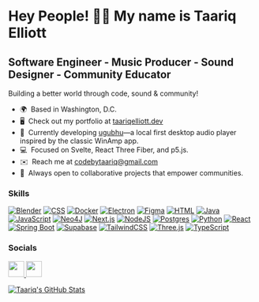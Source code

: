 # Hey People! ✌🏾 My name is Taariq Elliott

## Software Engineer - Music Producer - Sound Designer - Community Educator

Building a better world through code, sound & community!

- 🌍  Based in Washington, D.C.
- 🖥️  Check out my portfolio at [taariqelliott.dev](http://www.taariqelliott.dev/)
- 🚀  Currently developing [ugubhu](https://github.com/taariqelliott/ugubhu-v1)—a local first desktop audio player inspired by the classic WinAmp app.
- 💻  Focused on Svelte, React Three Fiber, and p5.js.
- ✉️  Reach me at [codebytaariq@gmail.com](mailto:codebytaariq@gmail.com)
- 🤝  Always open to collaborative projects that empower communities.

### Skills

<p align="left">
  <a href="https://www.blender.org/"><img src="https://img.shields.io/badge/Blender-%23F5792A.svg?logo=blender&logoColor=white" alt="Blender"/></a>
  <a href="https://developer.mozilla.org/en-US/docs/Web/CSS"><img src="https://img.shields.io/badge/CSS-1572B6?logo=css3&logoColor=fff" alt="CSS"/></a>
  <a href="https://www.docker.com/"><img src="https://img.shields.io/badge/Docker-2496ED?logo=docker&logoColor=fff" alt="Docker"/></a>
  <a href="https://www.electronjs.org/"><img src="https://img.shields.io/badge/Electron-2B2E3A?logo=electron&logoColor=fff" alt="Electron"/></a>
  <a href="https://www.figma.com/"><img src="https://img.shields.io/badge/Figma-F24E1E?logo=figma&logoColor=white" alt="Figma"/></a>
  <a href="https://developer.mozilla.org/en-US/docs/Web/HTML"><img src="https://img.shields.io/badge/HTML-%23E34F26.svg?logo=html5&logoColor=white" alt="HTML"/></a>
  <a href="https://www.oracle.com/java/"><img src="https://img.shields.io/badge/Java-%23ED8B00.svg?logo=openjdk&logoColor=white" alt="Java"/></a>
  <a href="https://www.javascript.com/"><img src="https://img.shields.io/badge/JavaScript-F7DF1E?logo=javascript&logoColor=000" alt="JavaScript"/></a>
  <a href="https://neo4j.com/"><img src="https://img.shields.io/badge/Neo4j-008CC1?logo=neo4j&logoColor=white" alt="Neo4J"/></a>
  <a href="https://nextjs.org/"><img src="https://img.shields.io/badge/Next.js-black?logo=next.js&logoColor=white" alt="Next.js"/></a>
  <a href="https://nodejs.org/"><img src="https://img.shields.io/badge/Node.js-6DA55F?logo=node.js&logoColor=white" alt="NodeJS"/></a>
  <a href="https://www.postgresql.org/"><img src="https://img.shields.io/badge/Postgres-%23316192.svg?logo=postgresql&logoColor=white" alt="Postgres"/></a>
  <a href="https://www.python.org/"><img src="https://img.shields.io/badge/Python-3776AB?logo=python&logoColor=fff" alt="Python"/></a>
  <a href="https://reactjs.org/"><img src="https://img.shields.io/badge/React-%2320232a.svg?logo=react&logoColor=%2361DAFB" alt="React"/></a>
  <a href="https://spring.io/projects/spring-boot"><img src="https://img.shields.io/badge/Spring%20Boot-6DB33F?logo=springboot&logoColor=fff" alt="Spring Boot"/></a>
  <a href="https://supabase.com/"><img src="https://img.shields.io/badge/Supabase-3FCF8E?logo=supabase&logoColor=fff" alt="Supabase"/></a>
  <a href="https://tailwindcss.com/"><img src="https://img.shields.io/badge/Tailwind%20CSS-%2338B2AC.svg?logo=tailwind-css&logoColor=white" alt="TailwindCSS"/></a>
  <a href="https://threejs.org/"><img src="https://img.shields.io/badge/Three.js-000?logo=threedotjs&logoColor=fff" alt="Three.js"/></a>
  <a href="https://www.typescriptlang.org/"><img src="https://img.shields.io/badge/TypeScript-3178C6?logo=typescript&logoColor=fff" alt="TypeScript"/></a>
</p>

### Socials

<p align="left">
  <a href="https://www.github.com/taariqelliott" target="_blank" rel="noreferrer">
    <picture>
      <source media="(prefers-color-scheme: dark)" srcset="https://raw.githubusercontent.com/danielcranney/readme-generator/main/public/icons/socials/github-dark.svg"/>
      <source media="(prefers-color-scheme: light)" srcset="https://raw.githubusercontent.com/danielcranney/readme-generator/main/public/icons/socials/github.svg"/>
      <img src="https://raw.githubusercontent.com/danielcranney/readme-generator/main/public/icons/socials/github.svg" width="32" height="32"/>
    </picture>
  </a>
  <a href="https://www.linkedin.com/in/taariq-elliott" target="_blank" rel="noreferrer">
    <picture>
      <source media="(prefers-color-scheme: dark)" srcset="https://raw.githubusercontent.com/danielcranney/readme-generator/main/public/icons/socials/linkedin-dark.svg"/>
      <source media="(prefers-color-scheme: light)" srcset="https://raw.githubusercontent.com/danielcranney/readme-generator/main/public/icons/socials/linkedin.svg"/>
      <img src="https://raw.githubusercontent.com/danielcranney/readme-generator/main/public/icons/socials/linkedin.svg" width="32" height="32"/>
    </picture>
  </a>
</p>

[![Taariq's GitHub Stats](https://github-readme-stats.vercel.app/api?username=taariqelliott&show_icons=true&theme=panda&show=prs_merged&hide_rank=true)](https://github.com/taariqelliott)
